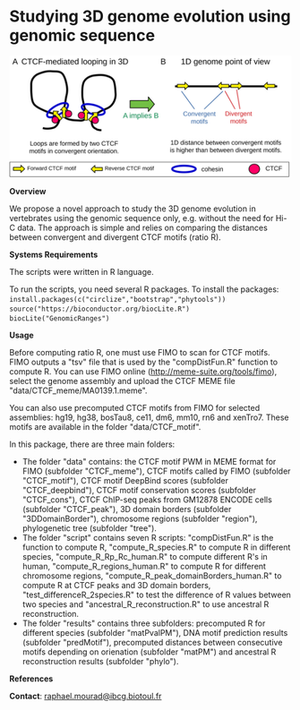 # Studying 3D genome evolution using genomic sequence

![alt text](https://github.com/morphos30/PhyloCTCFLooping/blob/master/approach.png)

**Overview**

We propose a novel approach to study the 3D genome evolution in vertebrates using the genomic sequence only, e.g. without the need for Hi-C data. The approach is simple and relies on comparing the distances between convergent and divergent CTCF motifs (ratio R).

**Systems Requirements**

The scripts were written in R language. 

To run the scripts, you need several R packages. To install the packages:
`install.packages(c("circlize","bootstrap","phytools"))` \
`source("https://bioconductor.org/biocLite.R")` \
`biocLite("GenomicRanges")` 

**Usage**

Before computing ratio R, one must use FIMO to scan for CTCF motifs. FIMO outputs a "tsv" file that is used by the "compDistFun.R" function to compute R. You can use FIMO online (http://meme-suite.org/tools/fimo), select the genome assembly and upload the CTCF MEME file "data/CTCF_meme/MA0139.1.meme".

You can also use precomputed CTCF motifs from FIMO for selected assemblies: hg19, hg38, bosTau8, ce11, dm6, mm10, rn6 and xenTro7. These motifs are available in the folder "data/CTCF_motif".

In this package, there are three main folders: 
- The folder "data" contains: the CTCF motif PWM in MEME format for FIMO (subfolder "CTCF_meme"), CTCF motifs called by FIMO (subfolder "CTCF_motif"), CTCF motif DeepBind scores (subfolder "CTCF_deepbind"), CTCF motif conservation scores (subfolder "CTCF_cons"), CTCF ChIP-seq peaks from GM12878 ENCODE cells (subfolder "CTCF_peak"), 3D domain borders (subfolder "3DDomainBorder"), chromosome regions (subfolder "region"), phylogenetic tree (subfolder "tree").
- The folder "script" contains seven R scripts: "compDistFun.R" is the function to compute R, "compute_R_species.R" to compute R in different species, "compute_R_Rp_Rc_human.R" to compute different R's in human, "compute_R_regions_human.R" to compute R for different chromosome regions, "compute_R_peak_domainBorders_human.R" to compute R at CTCF peaks and 3D domain borders, "test_differenceR_2species.R" to test the difference of R values between two species and "ancestral_R_reconstruction.R" to use ancestral R reconstruction. 
- The folder "results" contains three subfolders: precomputed R for different species (subfolder "matPvalPM"), DNA motif prediction results (subfolder "predMotif"), precomputed distances between consecutive motifs depending on orienation (subfolder "matPM") and ancestral R reconstruction results (subfolder "phylo"). 

**References**

**Contact**:
raphael.mourad@ibcg.biotoul.fr

